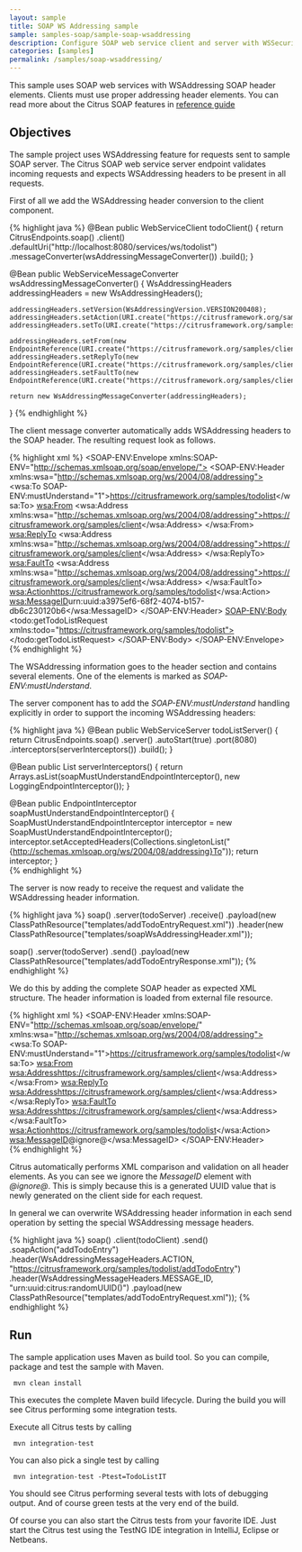 ```yaml
---
layout: sample
title: SOAP WS Addressing sample
sample: samples-soap/sample-soap-wsaddressing
description: Configure SOAP web service client and server with WSSecurity
categories: [samples]
permalink: /samples/soap-wsaddressing/
---
```


This sample uses SOAP web services with WSAddressing SOAP header elements. Clients must use proper addressing header elements. 
You can read more about the Citrus SOAP features in [reference guide](http://www.citrusframework.org/reference/html/#soap)

Objectives
---------

The sample project uses WSAddressing feature for requests sent to sample SOAP server. The Citrus SOAP web service
server endpoint validates incoming requests and expects WSAddressing headers to be present in all requests.

First of all we add the WSAddressing header conversion to the client component.

{% highlight java %}
@Bean
public WebServiceClient todoClient() {
    return CitrusEndpoints.soap()
                        .client()
                        .defaultUri("http://localhost:8080/services/ws/todolist")
                        .messageConverter(wsAddressingMessageConverter())
                        .build();
}

@Bean
public WebServiceMessageConverter wsAddressingMessageConverter() {
    WsAddressingHeaders addressingHeaders = new WsAddressingHeaders();

    addressingHeaders.setVersion(WsAddressingVersion.VERSION200408);
    addressingHeaders.setAction(URI.create("https://citrusframework.org/samples/todolist"));
    addressingHeaders.setTo(URI.create("https://citrusframework.org/samples/todolist"));

    addressingHeaders.setFrom(new EndpointReference(URI.create("https://citrusframework.org/samples/client")));
    addressingHeaders.setReplyTo(new EndpointReference(URI.create("https://citrusframework.org/samples/client")));
    addressingHeaders.setFaultTo(new EndpointReference(URI.create("https://citrusframework.org/samples/client/fault")));

    return new WsAddressingMessageConverter(addressingHeaders);
}
{% endhighlight %}
   
The client message converter automatically adds WSAddressing headers to the SOAP header. The resulting request look as follows.

{% highlight xml %}
<SOAP-ENV:Envelope xmlns:SOAP-ENV="http://schemas.xmlsoap.org/soap/envelope/">
    <SOAP-ENV:Header xmlns:wsa="http://schemas.xmlsoap.org/ws/2004/08/addressing">
        <wsa:To SOAP-ENV:mustUnderstand="1">https://citrusframework.org/samples/todolist</wsa:To>
        <wsa:From>
            <wsa:Address xmlns:wsa="http://schemas.xmlsoap.org/ws/2004/08/addressing">https://citrusframework.org/samples/client</wsa:Address>
        </wsa:From>
        <wsa:ReplyTo>
            <wsa:Address xmlns:wsa="http://schemas.xmlsoap.org/ws/2004/08/addressing">https://citrusframework.org/samples/client</wsa:Address>
        </wsa:ReplyTo>
        <wsa:FaultTo>
            <wsa:Address xmlns:wsa="http://schemas.xmlsoap.org/ws/2004/08/addressing">https://citrusframework.org/samples/client</wsa:Address>
        </wsa:FaultTo>
        <wsa:Action>https://citrusframework.org/samples/todolist</wsa:Action>
        <wsa:MessageID>urn:uuid:a3975ef6-68f2-4074-b157-db6c230120b6</wsa:MessageID>
    </SOAP-ENV:Header>
    <SOAP-ENV:Body>
        <todo:getTodoListRequest xmlns:todo="https://citrusframework.org/samples/todolist">
        </todo:getTodoListRequest>
    </SOAP-ENV:Body>
</SOAP-ENV:Envelope>
{% endhighlight %}

The WSAddressing information goes to the header section and contains several elements. One of the elements is marked as *SOAP-ENV:mustUnderstand*.

The server component has to add the *SOAP-ENV:mustUnderstand* handling explicitly in order to support the incoming WSAddressing headers:

{% highlight java %}
@Bean
public WebServiceServer todoListServer() {
    return CitrusEndpoints.soap()
            .server()
            .autoStart(true)
            .port(8080)
            .interceptors(serverInterceptors())
            .build();
}

@Bean
public List<EndpointInterceptor> serverInterceptors() {
    return Arrays.asList(soapMustUnderstandEndpointInterceptor(), new LoggingEndpointInterceptor());
}

@Bean
public EndpointInterceptor soapMustUnderstandEndpointInterceptor() {
    SoapMustUnderstandEndpointInterceptor interceptor = new SoapMustUnderstandEndpointInterceptor();
    interceptor.setAcceptedHeaders(Collections.singletonList("{http://schemas.xmlsoap.org/ws/2004/08/addressing}To"));
    return interceptor;
}   
{% endhighlight %}
     
The server is now ready to receive the request and validate the WSAddressing header information. 

{% highlight java %}
soap()
    .server(todoServer)
    .receive()
    .payload(new ClassPathResource("templates/addTodoEntryRequest.xml"))
    .header(new ClassPathResource("templates/soapWsAddressingHeader.xml"));

soap()
    .server(todoServer)
    .send()
    .payload(new ClassPathResource("templates/addTodoEntryResponse.xml"));
{% endhighlight %}
        
We do this by adding the complete SOAP header as expected XML structure. The header information is loaded from external file resource.
       
{% highlight xml %}
<SOAP-ENV:Header xmlns:SOAP-ENV="http://schemas.xmlsoap.org/soap/envelope/" xmlns:wsa="http://schemas.xmlsoap.org/ws/2004/08/addressing">
  <wsa:To SOAP-ENV:mustUnderstand="1">https://citrusframework.org/samples/todolist</wsa:To>
  <wsa:From>
    <wsa:Address>https://citrusframework.org/samples/client</wsa:Address>
  </wsa:From>
  <wsa:ReplyTo>
    <wsa:Address>https://citrusframework.org/samples/client</wsa:Address>
  </wsa:ReplyTo>
  <wsa:FaultTo>
    <wsa:Address>https://citrusframework.org/samples/client</wsa:Address>
  </wsa:FaultTo>
  <wsa:Action>https://citrusframework.org/samples/todolist</wsa:Action>
  <wsa:MessageID>@ignore@</wsa:MessageID>
</SOAP-ENV:Header>     
{% endhighlight %}

Citrus automatically performs XML comparison and validation on all header elements. As you can see we ignore the *MessageID* element with *@ignore@*. This is 
simply because this is a generated UUID value that is newly generated on the client side for each request.

In general we can overwrite WSAddressing header information in each send operation by setting the special WSAddressing message headers.

{% highlight java %}
soap()
    .client(todoClient)
    .send()
    .soapAction("addTodoEntry")
    .header(WsAddressingMessageHeaders.ACTION, "https://citrusframework.org/samples/todolist/addTodoEntry")
    .header(WsAddressingMessageHeaders.MESSAGE_ID, "urn:uuid:citrus:randomUUID()")
    .payload(new ClassPathResource("templates/addTodoEntryRequest.xml"));
{% endhighlight %}
        
Run
---------

The sample application uses Maven as build tool. So you can compile, package and test the
sample with Maven.
 
     mvn clean install
    
This executes the complete Maven build lifecycle. During the build you will see Citrus performing some integration tests.

Execute all Citrus tests by calling

     mvn integration-test

You can also pick a single test by calling

     mvn integration-test -Ptest=TodoListIT

You should see Citrus performing several tests with lots of debugging output. 
And of course green tests at the very end of the build.

Of course you can also start the Citrus tests from your favorite IDE.
Just start the Citrus test using the TestNG IDE integration in IntelliJ, Eclipse or Netbeans.